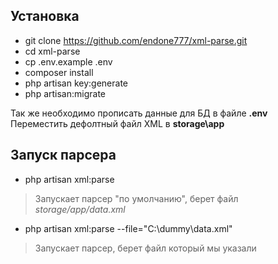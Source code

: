 ## Установка

- git clone https://github.com/endone777/xml-parse.git
- cd xml-parse
- cp .env.example .env
- composer install
- php artisan key:generate
- php artisan:migrate

Так же необходимо прописать данные для БД в файле **.env**
Переместить дефолтный файл XML в **storage\app**

## Запуск парсера

- php artisan xml:parse 
> Запускает парсер "по умолчанию", берет файл *storage/app/data.xml*

- php artisan xml:parse --file="C:\dummy\data.xml"
> Запускает парсер, берет файл который мы указали

